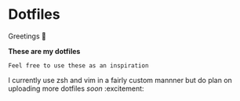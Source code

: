 # **Dotfiles**

Greetings :wave:

**These are my dotfiles**

`Feel free to use these as an inspiration`

I currently use zsh and vim in a fairly custom mannner but do plan on uploading more dotfiles _soon_ :excitement:
